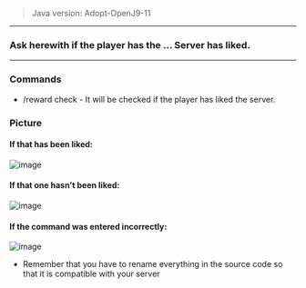 > Java version: Adopt-OpenJ9-11

---
### Ask herewith if the player has the ... Server has liked.
---

### Commands
- /reward check - It will be checked if the player has liked the server.

### Picture

#### If that has been liked:

![image](https://user-images.githubusercontent.com/76977433/118060904-20b1ff80-b394-11eb-8e06-c0c1409757c3.png)


#### If that one hasn't been liked:

![image](https://user-images.githubusercontent.com/76977433/118060971-4f2fda80-b394-11eb-88f2-024716b4a4b5.png)

#### If the command was entered incorrectly:

![image](https://user-images.githubusercontent.com/76977433/118061057-7b4b5b80-b394-11eb-8e07-909c9d424df9.png)


* Remember that you have to rename everything in the source code so that it is compatible with your server 
